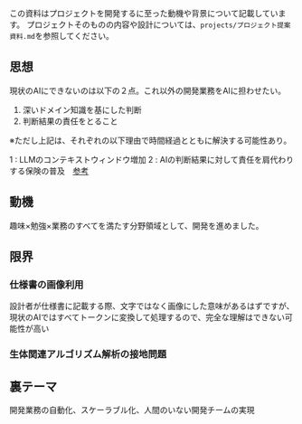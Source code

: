 この資料はプロジェクトを開発するに至った動機や背景について記載しています。
プロジェクトそのものの内容や設計については、`projects/プロジェクト提案資料.md`を参照してください。


## 思想

現状のAIにできないのは以下の２点。これ以外の開発業務をAIに担わせたい。

1. 深いドメイン知識を基にした判断
2. 判断結果の責任をとること

※ただし上記は、それぞれの以下理由で時間経過とともに解決する可能性あり。

1 : LLMのコンテキストウィンドウ増加
2 : AIの判断結果に対して責任を肩代わりする保険の普及　[参考](https://www.aioinissaydowa.co.jp/corporate/about/news/pdf/2024/news_2024022701277.pdf)



## 動機

趣味×勉強×業務のすべてを満たす分野領域として、開発を進めました。

## 限界

### 仕様書の画像利用

設計者が仕様書に記載する際、文字ではなく画像にした意味があるはずですが、現状のAIではすべてトークンに変換して処理するので、完全な理解はできない可能性が高い

### 生体関連アルゴリズム解析の接地問題


## 裏テーマ

開発業務の自動化、スケーラブル化、人間のいない開発チームの実現
